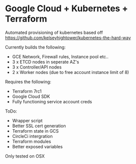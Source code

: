 # Google Cloud + Kubernetes + Terraform 
 
Automated provisioning of kubernetes based off https://github.com/kelseyhightower/kubernetes-the-hard-way

Currently builds the following:
* GCE Network, Firewall rules, Instance pool etc..
* 3 x ETCD nodes in seperate AZ's
* 3 x Controller/API nodes 
* 2 x Worker nodes (due to free account instance limit of 8)

Requires the following: 
* Terraform 7rc1 
* Google Cloud SDK
* Fully functioning service account creds

ToDo:
* Wrapper script
* Better SSL cert generation
* Terraform state in GCS
* CircleCi intergration
* Terraform modules
* Better exposed variables

Only tested on OSX
